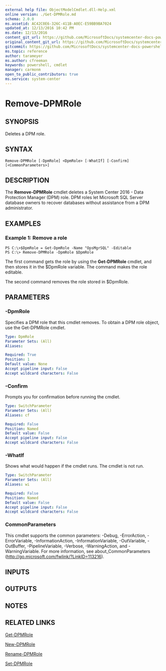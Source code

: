 ```yaml
---
external help file: ObjectModelCmdlet.dll-Help.xml
online version: ./Get-DPMRole.md
schema: 2.0.0
ms.assetid: AC42C0E6-326C-411B-A0EC-E59BB9BA7024
updated_at: 12/13/2016 10:42 PM
ms.date: 12/13/2016
content_git_url: https://github.com/MicrosoftDocs/systemcenter-docs-powershell/blob/master/systemcenter-cmdlets/DataProtectionManager/v1/Remove-DPMRole.md
original_content_git_url: https://github.com/MicrosoftDocs/systemcenter-docs-powershell/blob/master/systemcenter-cmdlets/DataProtectionManager/v1/Remove-DPMRole.md
gitcommit: https://github.com/MicrosoftDocs/systemcenter-docs-powershell/blob/ea9507ac2178040476af5407227db8cb97701ea9/systemcenter-cmdlets/DataProtectionManager/v1/Remove-DPMRole.md
ms.topic: reference
author: tarameyer
ms.author: cfreeman
keywords: powershell, cmdlet
manager: carmonm
open_to_public_contributors: true
ms.service: system-center
---
```


# Remove-DPMRole

## SYNOPSIS
Deletes a DPM role.

## SYNTAX

```
Remove-DPMRole [-DpmRole] <DpmRole> [-WhatIf] [-Confirm] [<CommonParameters>]
```

## DESCRIPTION
The **Remove-DPMRole** cmdlet deletes a System Center 2016 - Data Protection Manager (DPM) role.
DPM roles let Microsoft SQL Server database owners to recover databases without assistance from a DPM administrator.

## EXAMPLES

### Example 1: Remove a role
```
PS C:\>$DpmRole = Get-DpmRole -Name "OpsMgrSQL" -Editable
PS C:\> Remove-DPMRole -DpmRole $DpmRole
```

The first command gets the role by using the **Get-DPMRole** cmdlet, and then stores it in the $DpmRole variable.
The command makes the role editable.

The second command removes the role stored in $DpmRole.

## PARAMETERS

### -DpmRole
Specifies a DPM role that this cmdlet removes.
To obtain a DPM role object, use the Get-DPMRole cmdlet.

```yaml
Type: DpmRole
Parameter Sets: (All)
Aliases: 

Required: True
Position: 1
Default value: None
Accept pipeline input: False
Accept wildcard characters: False
```

### -Confirm
Prompts you for confirmation before running the cmdlet.

```yaml
Type: SwitchParameter
Parameter Sets: (All)
Aliases: cf

Required: False
Position: Named
Default value: False
Accept pipeline input: False
Accept wildcard characters: False
```

### -WhatIf
Shows what would happen if the cmdlet runs.
The cmdlet is not run.

```yaml
Type: SwitchParameter
Parameter Sets: (All)
Aliases: wi

Required: False
Position: Named
Default value: False
Accept pipeline input: False
Accept wildcard characters: False
```

### CommonParameters
This cmdlet supports the common parameters: -Debug, -ErrorAction, -ErrorVariable, -InformationAction, -InformationVariable, -OutVariable, -OutBuffer, -PipelineVariable, -Verbose, -WarningAction, and -WarningVariable. For more information, see about_CommonParameters (http://go.microsoft.com/fwlink/?LinkID=113216).

## INPUTS

## OUTPUTS

## NOTES

## RELATED LINKS

[Get-DPMRole](xref:DataProtectionManager/v1/Get-DPMRole.md)

[New-DPMRole](xref:DataProtectionManager/v1/New-DPMRole.md)

[Rename-DPMRole](xref:DataProtectionManager/v1/Rename-DPMRole.md)

[Set-DPMRole](xref:DataProtectionManager/v1/Set-DPMRole.md)

